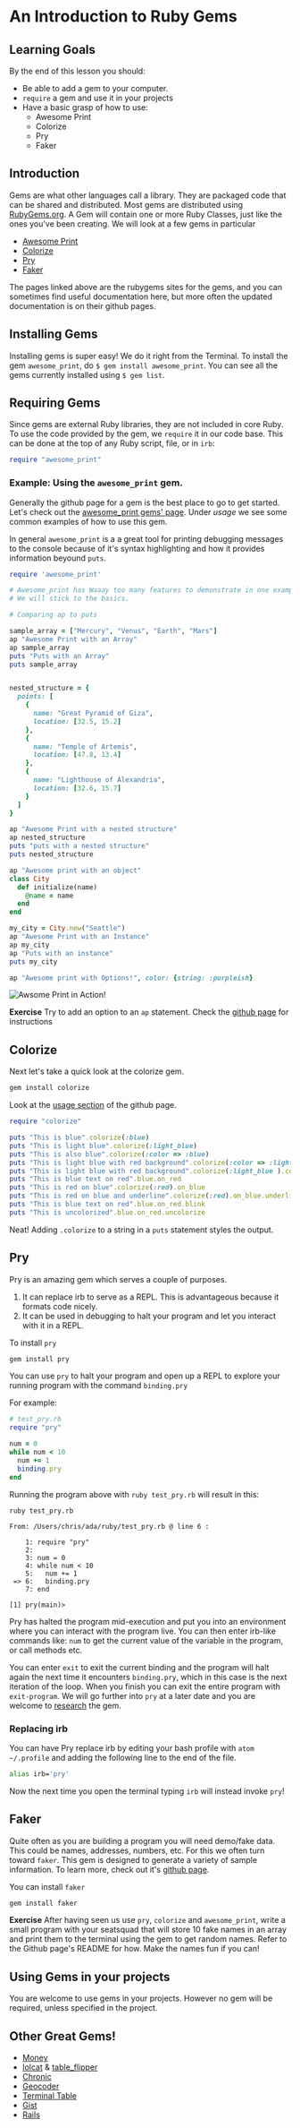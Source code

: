 # An Introduction to Ruby Gems

## Learning Goals
By the end of this lesson you should:
- Be able to add a gem to your computer.
- `require` a gem and use it in your projects
- Have a basic grasp of how to use:
  - Awesome Print
  - Colorize
  - Pry
  - Faker

## Introduction
Gems are what other languages call a library. They are packaged code that can be shared and distributed. Most gems are distributed using [RubyGems.org](https://rubygems.org/). A Gem will contain one or more
Ruby Classes, just like the ones you've been creating. We will look at a few gems in particular

- [Awesome Print](https://rubygems.org/gems/awesome_print/versions/1.8.0)
- [Colorize](https://rubygems.org/gems/colorize)
- [Pry](https://rubygems.org/gems/pry/versions/0.11.3)
- [Faker](https://rubygems.org/gems/faker/versions/1.8.7)

The pages linked above are the rubygems sites for the gems, and you can sometimes find useful documentation here, but more often the updated documentation is on their github pages.  

## Installing Gems
Installing gems is super easy! We do it right from the Terminal. To install the gem `awesome_print`, do `$ gem install awesome_print`. You can see all the gems currently installed using `$ gem list`.

## Requiring Gems
Since gems are external Ruby libraries, they are not included in core Ruby. To use the code provided by the gem, we `require` it in our code base. This can be done at the top of any Ruby script, file, or in `irb`:

```ruby
require "awesome_print"
```

### Example: Using the `awesome_print` gem.
Generally the github page for a gem is the best place to go to get started. Let's check out the [awesome_print gems' page](https://github.com/awesome-print/awesome_print). Under _usage_ we see some common examples of how to use this gem.

In general `awesome_print` is a a great tool for printing debugging messages to the console because of it's syntax highlighting and how it provides information beyound `puts`.  

```ruby
require 'awesome_print'

# Awesome_print has Waaay too many features to demonstrate in one example.  
# We will stick to the basics.

# Comparing ap to puts

sample_array = ["Mercury", "Venus", "Earth", "Mars"]
ap "Awesome Print with an Array"
ap sample_array
puts "Puts with an Array"
puts sample_array


nested_structure = {
  points: [
    {
      name: "Great Pyramid of Giza",
      location: [32.5, 15.2]
    },
    {
      name: "Temple of Artemis",
      location: [47.8, 13.4]
    },
    {
      name: "Lighthouse of Alexandria",
      location: [32.6, 15.7]
    }
  ]
}

ap "Awesome Print with a nested structure"
ap nested_structure
puts "puts with a nested structure"
puts nested_structure

ap "Awesome print with an object"
class City
  def initialize(name)
    @name = name
  end
end

my_city = City.new("Seattle")
ap "Awesome Print with an Instance"
ap my_city
ap "Puts with an instance"
puts my_city

ap "Awesome print with Options!", color: {string: :purpleish}
```
![Awsome Print in Action!](images/awesome_print2.png)

**Exercise** Try to add an option to an `ap` statement.  Check the [github page](https://github.com/awesome-print/awesome_print)  for instructions

## Colorize
Next let's take a quick look at the colorize gem.

```bash
gem install colorize
```

Look at the [usage section](https://github.com/fazibear/colorize) of the github page.

```ruby
require "colorize"

puts "This is blue".colorize(:blue)
puts "This is light blue".colorize(:light_blue)
puts "This is also blue".colorize(:color => :blue)
puts "This is light blue with red background".colorize(:color => :light_blue, :background => :red)
puts "This is light blue with red background".colorize(:light_blue ).colorize( :background => :red)
puts "This is blue text on red".blue.on_red
puts "This is red on blue".colorize(:red).on_blue
puts "This is red on blue and underline".colorize(:red).on_blue.underline
puts "This is blue text on red".blue.on_red.blink
puts "This is uncolorized".blue.on_red.uncolorize
```

Neat!  Adding `.colorize` to a string in a `puts` statement styles the output.  

## Pry

Pry is an amazing gem which serves a couple of purposes.

1.  It can replace irb to serve as a REPL.  This is advantageous because it formats code nicely.
2. It can be used in debugging to halt your program and let you interact with it in a REPL.  

To install `pry`
```bash
gem install pry
```

You can use `pry` to halt your program and open up a REPL to explore your running program with the command `binding.pry`

For example:

```ruby
# test_pry.rb
require "pry"

num = 0
while num < 10
  num += 1
  binding.pry
end

```

Running the program above with `ruby test_pry.rb` will result in this:
```
ruby test_pry.rb

From: /Users/chris/ada/ruby/test_pry.rb @ line 6 :

    1: require "pry"
    2:
    3: num = 0
    4: while num < 10
    5:   num += 1
 => 6:   binding.pry
    7: end

[1] pry(main)>
```

Pry has halted the program mid-execution and put you into an environment where you can interact with the program live.  You can then enter irb-like commands like: `num` to get the current value of the variable in the program, or call methods etc.  

You can enter `exit` to exit the current binding and the program will halt again the next time it encounters  `binding.pry`, which in this case is the next iteration of the loop.  When you finish you can exit the entire program with `exit-program`.  We will go further into `pry` at a later date and you are welcome to [research](http://pryrepl.org/) the gem.

### Replacing irb

You can have Pry replace irb by editing your bash profile with `atom ~/.profile` and adding the following line to the end of the file.  

```bash
alias irb='pry'
```

Now the next time you open the terminal typing `irb` will instead invoke `pry`!

## Faker
Quite often as you are building a program you will need demo/fake data.  This could be names, addresses, numbers, etc.  For this we often turn toward `faker`.  This gem is designed to generate a variety of sample information.  To learn more, check out it's [github page](https://github.com/stympy/faker).

You can install `faker`
```bash
gem install faker
```

**Exercise** After having seen us use `pry`, `colorize` and `awesome_print`, write a small program with your seatsquad that will store 10 fake names in an array and print them to the terminal using the gem to get random names.  Refer to the Github page's README for how. Make the names fun if you can!

## Using Gems in your projects

You are welcome to use gems in your projects.  However no gem will be required, unless specified in the project.  

## Other Great Gems!
- [Money](http://rubymoney.github.io/money/)
- [lolcat](https://github.com/busyloop/lolcat) & [table_flipper](https://github.com/iridakos/table_flipper)
- [Chronic](https://github.com/mojombo/chronic)
- [Geocoder](http://www.rubygeocoder.com/)
- [Terminal Table](https://github.com/tj/terminal-table)
- [Gist](https://github.com/defunkt/gist)
- [Rails](https://github.com/rails/rails)
